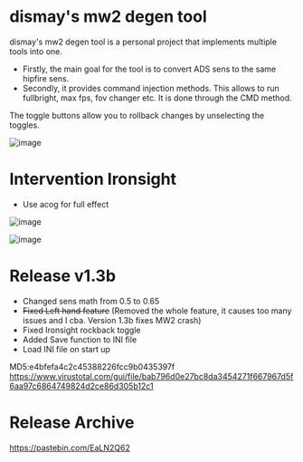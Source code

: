 # dismay's mw2 degen tool

dismay's mw2 degen tool is a personal project that implements multiple tools into one.

- Firstly, the main goal for the tool is to convert ADS sens to the same hipfire sens. 
- Secondly, it provides command injection methods. This allows to run fullbright, max fps, fov changer etc. It is done through the CMD method.

The toggle buttons allow you to rollback changes by unselecting the toggles.

![image](https://user-images.githubusercontent.com/93299449/159416511-eeba66b3-cfc2-41ed-bf86-70ea4f24cbf8.png)


# Intervention Ironsight
- Use acog for full effect

![image](https://user-images.githubusercontent.com/93299449/159416644-50258ad5-ab9a-4e40-94e5-d43165040bda.png)

![image](https://user-images.githubusercontent.com/93299449/159416701-7406aa88-faf0-46a9-a27a-e40812abbddf.png)


# Release v1.3b
- Changed sens math from 0.5 to 0.65
- ~~Fixed Left hand feature~~ (Removed the whole feature, it causes too many issues and I cba. Version 1.3b fixes MW2 crash)
- Fixed Ironsight rockback toggle
- Added Save function to INI file
- Load INI file on start up

MD5:e4bfefa4c2c45388226fcc9b0435397f
https://www.virustotal.com/gui/file/bab796d0e27bc8da3454271f667967d5f6aa97c6864749824d2ce86d305b12c1

# Release Archive
https://pastebin.com/EaLN2Q62

